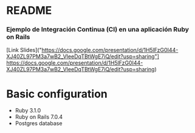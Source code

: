 # README

### Ejemplo de Integración Continua (CI) en una aplicación Ruby on Rails 

[Link Slides]("https://docs.google.com/presentation/d/1H5lFzG0I44-XJ40ZL97PM3a7wB2_VIeeDqTBtWgE7iQ/edit?usp=sharing"]
https://docs.google.com/presentation/d/1H5lFzG0I44-XJ40ZL97PM3a7wB2_VIeeDqTBtWgE7iQ/edit?usp=sharing)

# Basic configuration
- Ruby 3.1.0
- Ruby on Rails 7.0.4
- Postgres database


